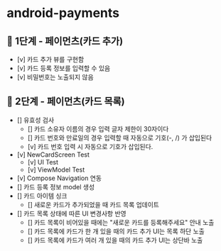 # android-payments

## 🚀 1단계 - 페이먼츠(카드 추가)

- [v] 카드 추가 뷰를 구현함
- [v] 카드 등록 정보를 입력할 수 있음
- [v] 비밀번호는 노출되지 않음

## 🚀 2단계 - 페이먼츠(카드 목록)

- [] 유효성 검사
    - [] 카드 소유자 이름의 경우 입력 글자 제한이 30자이다
    - [] 카드 번호와 만료일의 경우 입력할 때 자동으로 기호(-, /) 가 삽입된다
    - [v] 카드 번호 입력 시 자동으로 기호가 삽입된다.
- [v] NewCardScreen Test
    - [v] UI Test
    - [v] ViewModel Test
- [v] Compose Navigation 연동
- [] 카드 등록 정보 model 생성
- [] 카드 아이템 싱크
    - [] 새로운 카드가 추가되었을 때 카드 목록 업데이트
- [] 카드 목록 상태에 따른 UI 변경사항 반영
    - [] 카드 목록이 비어있을 때에는 "새로운 카드를 등록해주세요" 안내 노출
    - [] 카드 목록에 카드가 한 개 있을 때의 카드 추가 UI는 목록 하단 노출
    - [] 카드 목록에 카드가 여러 개 있을 때의 카드 추가 UI는 상단바 노출
